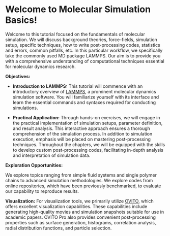 # Welcome to Molecular Simulation Basics!

Welcome to this tutorial focused on the fundamentals of molecular simulation. We will discuss background theories, force-fields, simulation setup, specific techniques, how to write post-processing codes, statistics and errors, common pitfalls, etc. In this particular workflow, we specifically take the commonly used MD package LAMMPS. Our aim is to provide you with a comprehensive understanding of computational techniques essential for molecular dynamics research.

**Objectives:**

- **Introduction to LAMMPS:** This tutorial will commence with an introductory overview of [LAMMPS](https://www.lammps.org/), a prominent molecular dynamics simulation software. You will familiarize yourself with its interface and learn the essential commands and syntaxes required for conducting simulations.

- **Practical Application:** Through hands-on exercises, we will engage in the practical implementation of simulation setups, parameter definition, and result analysis. This interactive approach ensures a thorough comprehension of the simulation process.
In addition to simulation execution, emphasis will be placed on mastering post-processing techniques. Throughout the chapters, we will be equipped with the skills to develop custom post-processing codes, facilitating in-depth analysis and interpretation of simulation data.



**Exploration Opportunities:**

We explore topics ranging from simple fluid systems and single polymer chains to advanced simulation methodologies. We explore codes from online repositories, which have been previously benchmarked, to evaluate our capability to reproduce results.


**Visualization:**
For visualization tools, we primarily utilize [OVITO](https://www.ovito.org/), which offers excellent visualization capabilities. These capabilities include generating high-quality movies and simulation snapshots suitable for use in academic papers. OVITO Pro also provides convenient post-processing properties such as surface generation, histograms, correlation analysis, radial distribution functions, and particle selection.
